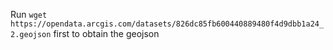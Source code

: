 
Run `wget https://opendata.arcgis.com/datasets/826dc85fb600440889480f4d9dbb1a24_2.geojson` first to obtain the geojson
